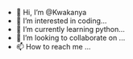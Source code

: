 - 👋 Hi, I’m @Kwakanya
- 👀 I’m interested in coding...
- 🌱 I’m currently learning python...
- 💞️ I’m looking to collaborate on ...
- 📫 How to reach me ...

<!---
Kwakanya/Kwakanya is a ✨ special ✨ repository because its `README.md` (this file) appears on your GitHub profile.
You can click the Preview link to take a look at your changes.
--->
